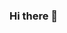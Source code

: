 ### Hi there 👋

<!--
**SumantPakhare/SumantPakhare** is a ✨ _special_ ✨ repository because its `README.md` (this file) appears on your GitHub profile.

Here are some ideas to get you started:

- 🔭 I’m currently working on Mechanical Engineering projects in Vishwakarma Institute of Information Technology
- 🌱 I’m currently learning various coding languages like Python, Java and PHP
- 👯 I’m looking to collaborate with everyone who wants to join with me in various projects of mine.
- 🤔 I’m looking for help with everything
- 💬 Ask me about sci-fi movies
- 📫 How to reach me: https://www.facebook.com/profile.php?id=100011505850414
                      https://twitter.com/pakhare_sumant
                      https://www.instagram.com/pakharesumant/
                      
- 😄 Pronouns: Attentive, Successfull
